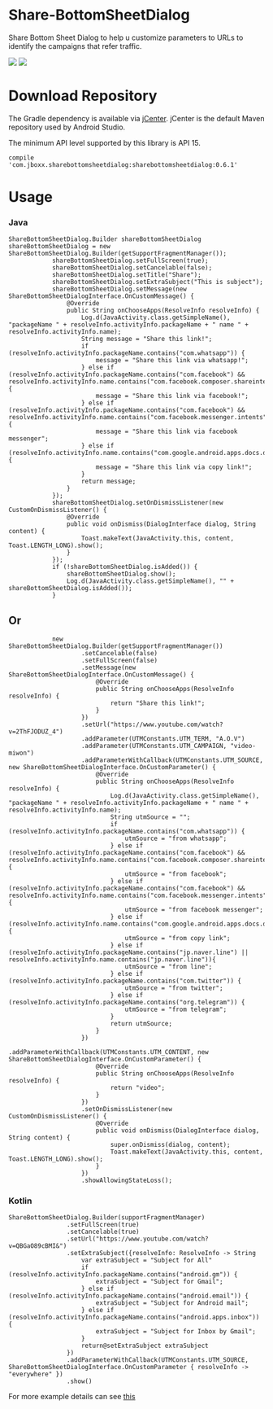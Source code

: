 # Share-BottomSheetDialog
Share Bottom Sheet Dialog to help u customize parameters to URLs to identify the campaigns that refer traffic.

![](https://media.giphy.com/media/X8biWFH2h0QyMl9srk/giphy.gif) ![](https://media.giphy.com/media/oFucz2imdVLzd3VFEV/giphy.gif)

# Download Repository

The Gradle dependency is available via [jCenter][1]. jCenter is the default Maven repository used by Android Studio.

The minimum API level supported by this library is API 15.

    compile 'com.jboxx.sharebottomsheetdialog:sharebottomsheetdialog:0.6.1'
        

[1]: https://bintray.com/jboxx/Share-BottomSheetDialog/sharebottomsheetdialog/view

# Usage

### Java
    ShareBottomSheetDialog.Builder shareBottomSheetDialog shareBottomSheetDialog = new ShareBottomSheetDialog.Builder(getSupportFragmentManager());
                shareBottomSheetDialog.setFullScreen(true);
                shareBottomSheetDialog.setCancelable(false);
                shareBottomSheetDialog.setTitle("Share");
                shareBottomSheetDialog.setExtraSubject("This is subject");
                shareBottomSheetDialog.setMessage(new ShareBottomSheetDialogInterface.OnCustomMessage() {
                    @Override
                    public String onChooseApps(ResolveInfo resolveInfo) {
                        Log.d(JavaActivity.class.getSimpleName(), "packageName " + resolveInfo.activityInfo.packageName + " name " + resolveInfo.activityInfo.name);
                        String message = "Share this link!";
                        if (resolveInfo.activityInfo.packageName.contains("com.whatsapp")) {
                            message = "Share this link via whatsapp!";
                        } else if (resolveInfo.activityInfo.packageName.contains("com.facebook") && resolveInfo.activityInfo.name.contains("com.facebook.composer.shareintent")) {
                            message = "Share this link via facebook!";
                        } else if (resolveInfo.activityInfo.packageName.contains("com.facebook") && resolveInfo.activityInfo.name.contains("com.facebook.messenger.intents")) {
                            message = "Share this link via facebook messenger";
                        } else if (resolveInfo.activityInfo.name.contains("com.google.android.apps.docs.drive.clipboard.SendTextToClipboardActivity")) {
                            message = "Share this link via copy link!";
                        }
                        return message;
                    }
                });
                shareBottomSheetDialog.setOnDismissListener(new CustomOnDismissListener() {
                    @Override
                    public void onDismiss(DialogInterface dialog, String content) {
                        Toast.makeText(JavaActivity.this, content, Toast.LENGTH_LONG).show();
                    }
                });
                if (!shareBottomSheetDialog.isAdded()) {
                    shareBottomSheetDialog.show();
                    Log.d(JavaActivity.class.getSimpleName(), "" + shareBottomSheetDialog.isAdded());
                }
                
## Or

                new ShareBottomSheetDialog.Builder(getSupportFragmentManager())
                        .setCancelable(false)
                        .setFullScreen(false)
                        .setMessage(new ShareBottomSheetDialogInterface.OnCustomMessage() {
                            @Override
                            public String onChooseApps(ResolveInfo resolveInfo) {
                                return "Share this link!";
                            }
                        })
                        .setUrl("https://www.youtube.com/watch?v=2ThFJODUZ_4")
                        .addParameter(UTMConstants.UTM_TERM, "A.O.V")
                        .addParameter(UTMConstants.UTM_CAMPAIGN, "video-miwon")
                        .addParameterWithCallback(UTMConstants.UTM_SOURCE, new ShareBottomSheetDialogInterface.OnCustomParameter() {
                            @Override
                            public String onChooseApps(ResolveInfo resolveInfo) {
                                Log.d(JavaActivity.class.getSimpleName(), "packageName " + resolveInfo.activityInfo.packageName + " name " + resolveInfo.activityInfo.name);
                                String utmSource = "";
                                if (resolveInfo.activityInfo.packageName.contains("com.whatsapp")) {
                                    utmSource = "from whatsapp";
                                } else if (resolveInfo.activityInfo.packageName.contains("com.facebook") && resolveInfo.activityInfo.name.contains("com.facebook.composer.shareintent")) {
                                    utmSource = "from facebook";
                                } else if (resolveInfo.activityInfo.packageName.contains("com.facebook") && resolveInfo.activityInfo.name.contains("com.facebook.messenger.intents")) {
                                    utmSource = "from facebook messenger";
                                } else if (resolveInfo.activityInfo.name.contains("com.google.android.apps.docs.drive.clipboard.SendTextToClipboardActivity")) {
                                    utmSource = "from copy link";
                                } else if (resolveInfo.activityInfo.packageName.contains("jp.naver.line") || resolveInfo.activityInfo.name.contains("jp.naver.line")){
                                    utmSource = "from line";
                                } else if (resolveInfo.activityInfo.packageName.contains("com.twitter")) {
                                    utmSource = "from twitter";
                                } else if (resolveInfo.activityInfo.packageName.contains("org.telegram")) {
                                    utmSource = "from telegram";
                                } 
                                return utmSource;
                            }
                        })
                        .addParameterWithCallback(UTMConstants.UTM_CONTENT, new ShareBottomSheetDialogInterface.OnCustomParameter() {
                            @Override
                            public String onChooseApps(ResolveInfo resolveInfo) {
                                return "video";
                            }
                        })
                        .setOnDismissListener(new CustomOnDismissListener() {
                            @Override
                            public void onDismiss(DialogInterface dialog, String content) {
                                super.onDismiss(dialog, content);
                                Toast.makeText(JavaActivity.this, content, Toast.LENGTH_LONG).show();
                            }
                        })
                        .showAllowingStateLoss();
### Kotlin
    ShareBottomSheetDialog.Builder(supportFragmentManager)
                    .setFullScreen(true)
                    .setCancelable(true)
                    .setUrl("https://www.youtube.com/watch?v=QBGaO89cBMI&")
                    .setExtraSubject({resolveInfo: ResolveInfo -> String
                        var extraSubject = "Subject for All"
                        if (resolveInfo.activityInfo.packageName.contains("android.gm")) {
                            extraSubject = "Subject for Gmail";
                        } else if (resolveInfo.activityInfo.packageName.contains("android.email")) {
                            extraSubject = "Subject for Android mail";
                        } else if (resolveInfo.activityInfo.packageName.contains("android.apps.inbox")) {
                            extraSubject = "Subject for Inbox by Gmail";
                        }
                        return@setExtraSubject extraSubject
                    })
                    .addParameterWithCallback(UTMConstants.UTM_SOURCE, ShareBottomSheetDialogInterface.OnCustomParameter { resolveInfo -> "everywhere" })
                    .show()
                    
For more example details can see [this][2]

[2]: https://github.com/jboxx/Share-BottomSheetDialog/tree/master/sample


